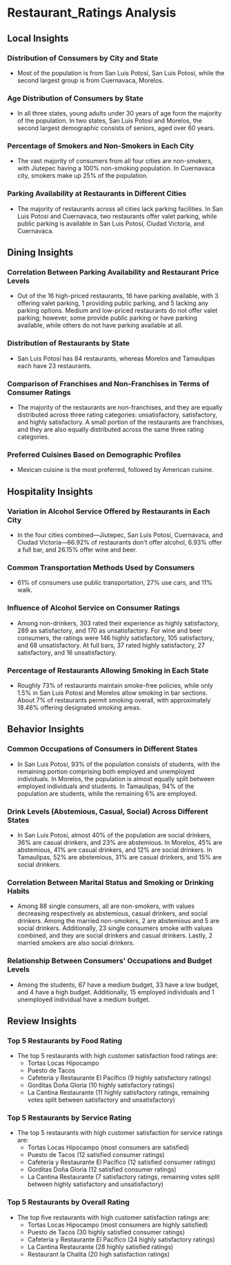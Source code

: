 # Restaurant_Ratings Analysis

## Local Insights

### Distribution of Consumers by City and State
- Most of the population is from San Luis Potosí, San Luis Potosí, while the second largest group is from Cuernavaca, Morelos.

### Age Distribution of Consumers by State
- In all three states, young adults under 30 years of age form the majority of the population. In two states, San Luis Potosí and Morelos, the second largest demographic consists of seniors, aged over 60 years.

### Percentage of Smokers and Non-Smokers in Each City
- The vast majority of consumers from all four cities are non-smokers, with Jiutepec having a 100% non-smoking population. In Cuernavaca city, smokers make up 25% of the population.

### Parking Availability at Restaurants in Different Cities
- The majority of restaurants across all cities lack parking facilities. In San Luis Potosí and Cuernavaca, two restaurants offer valet parking, while public parking is available in San Luis Potosí, Ciudad Victoria, and Cuernavaca.

## Dining Insights

### Correlation Between Parking Availability and Restaurant Price Levels
- Out of the 16 high-priced restaurants, 16 have parking available, with 3 offering valet parking, 1 providing public parking, and 5 lacking any parking options. Medium and low-priced restaurants do not offer valet parking; however, some provide public parking or have parking available, while others do not have parking available at all.

### Distribution of Restaurants by State
- San Luis Potosí has 84 restaurants, whereas Morelos and Tamaulipas each have 23 restaurants.

### Comparison of Franchises and Non-Franchises in Terms of Consumer Ratings
- The majority of the restaurants are non-franchises, and they are equally distributed across three rating categories: unsatisfactory, satisfactory, and highly satisfactory. A small portion of the restaurants are franchises, and they are also equally distributed across the same three rating categories.

### Preferred Cuisines Based on Demographic Profiles
- Mexican cuisine is the most preferred, followed by American cuisine.

## Hospitality Insights

### Variation in Alcohol Service Offered by Restaurants in Each City
- In the four cities combined—Jiutepec, San Luis Potosí, Cuernavaca, and Ciudad Victoria—66.92% of restaurants don't offer alcohol, 6.93% offer a full bar, and 26.15% offer wine and beer.

### Common Transportation Methods Used by Consumers
- 61% of consumers use public transportation, 27% use cars, and 11% walk.

### Influence of Alcohol Service on Consumer Ratings
- Among non-drinkers, 303 rated their experience as highly satisfactory, 289 as satisfactory, and 170 as unsatisfactory. For wine and beer consumers, the ratings were 146 highly satisfactory, 105 satisfactory, and 68 unsatisfactory. At full bars, 37 rated highly satisfactory, 27 satisfactory, and 16 unsatisfactory.

### Percentage of Restaurants Allowing Smoking in Each State
- Roughly 73% of restaurants maintain smoke-free policies, while only 1.5% in San Luis Potosí and Morelos allow smoking in bar sections. About 7% of restaurants permit smoking overall, with approximately 18.46% offering designated smoking areas.

## Behavior Insights

### Common Occupations of Consumers in Different States
- In San Luis Potosí, 93% of the population consists of students, with the remaining portion comprising both employed and unemployed individuals. In Morelos, the population is almost equally split between employed individuals and students. In Tamaulipas, 94% of the population are students, while the remaining 6% are employed.

### Drink Levels (Abstemious, Casual, Social) Across Different States
- In San Luis Potosí, almost 40% of the population are social drinkers, 36% are casual drinkers, and 23% are abstemious. In Morelos, 45% are abstemious, 41% are casual drinkers, and 12% are social drinkers. In Tamaulipas, 52% are abstemious, 31% are casual drinkers, and 15% are social drinkers.

### Correlation Between Marital Status and Smoking or Drinking Habits
- Among 88 single consumers, all are non-smokers, with values decreasing respectively as abstemious, casual drinkers, and social drinkers. Among the married non-smokers, 2 are abstemious and 5 are social drinkers. Additionally, 23 single consumers smoke with values combined, and they are social drinkers and casual drinkers. Lastly, 2 married smokers are also social drinkers.

### Relationship Between Consumers' Occupations and Budget Levels
- Among the students, 67 have a medium budget, 33 have a low budget, and 4 have a high budget. Additionally, 15 employed individuals and 1 unemployed individual have a medium budget.

## Review Insights

### Top 5 Restaurants by Food Rating
- The top 5 restaurants with high customer satisfaction food ratings are:
  - Tortas Locas Hipocampo
  - Puesto de Tacos
  - Cafeteria y Restaurante El Pacífico (9 highly satisfactory ratings)
  - Gorditas Doña Gloria (10 highly satisfactory ratings)
  - La Cantina Restaurante (11 highly satisfactory ratings, remaining votes split between satisfactory and unsatisfactory)

### Top 5 Restaurants by Service Rating
- The top 5 restaurants with high customer satisfaction for service ratings are:
  - Tortas Locas Hipocampo (most consumers are satisfied)
  - Puesto de Tacos (12 satisfied consumer ratings)
  - Cafeteria y Restaurante El Pacífico (12 satisfied consumer ratings)
  - Gorditas Doña Gloria (12 satisfied consumer ratings)
  - La Cantina Restaurante (7 satisfactory ratings, remaining votes split between highly satisfactory and unsatisfactory)

### Top 5 Restaurants by Overall Rating
- The top five restaurants with high customer satisfaction ratings are:
  - Tortas Locas Hipocampo (most consumers are highly satisfied)
  - Puesto de Tacos (30 highly satisfied consumer ratings)
  - Cafeteria y Restaurante El Pacífico (24 highly satisfactory ratings)
  - La Cantina Restaurante (28 highly satisfied ratings)
  - Restaurant la Chalita (20 high satisfaction ratings)

